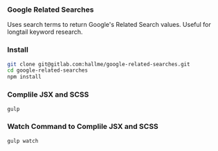 ### Google Related Searches

Uses search terms to return Google's Related Search values. Useful for longtail keyword research.

### Install
```sh
git clone git@gitlab.com:hallme/google-related-searches.git
cd google-related-searches
npm install
```
### Complile JSX and SCSS
```sh
gulp
```
### Watch Command to Complile JSX and SCSS
```sh
gulp watch
```